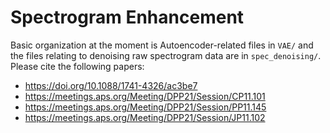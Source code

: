 # Spectrogram Enhancement

Basic organization at the moment is Autoencoder-related files in `VAE/` and the files relating to denoising raw spectrogram data are in `spec_denoising/`.
Please cite the following papers:
- https://doi.org/10.1088/1741-4326/ac3be7
- https://meetings.aps.org/Meeting/DPP21/Session/CP11.101
- https://meetings.aps.org/Meeting/DPP21/Session/PP11.145
- https://meetings.aps.org/Meeting/DPP21/Session/JP11.102
